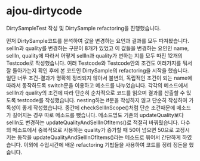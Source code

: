 # ajou-dirtycode

DirtySampleTest 작성 및 DirtySample refactoring을 진행했습니다.

먼저 DirtySample코드를 분석하여 값을 변경하는 요인과 결과를 모두 따져봤습니다.
sellIn과 quality를 변경하는 구문이 8개가 있었고 이 값들을 변경하는 요인인
name, sellIn, quality에 따라서 어떻게 sellIn과 quality가 변하는 지를
모두 따진 12개의 Testcode로 작성했습니다.
여러 Testcode와 Testcode안의 조건도 여러가지를 둬서 잘 돌아가는지 확인 후에
본 코드인 DirtySample의 refactoring을 시작을 했습니다.
일단 너무 조건-결과가 명확히 정리되지 않아서 불변의, 독립적인 조건이 되는 name에 따라서
동작하도록 switch문을 이용하고 메소드를 나누었습니다.
각각의 메소드에서 sellIn과 quality의 조건에 따라 단순히 순차적으로
코드를 읽으며 결과를 산출할 수 있도록 testcode를 작성했습니다.
nesting하는 if문을 작성하지 않고 단순히 작성하여 가독성이 좋게 작성했습니다.
중간에 checkSellInScope()처럼 단순 조건때문에 메소드가 길어지는 경우 따로 메소드를 뺐습니다.
메소드명도 기존의 updateQuality보다 sellIn도 변경하는 updateQualityAndSellInOfItems()로 적절히 바꿔줬습니다.
다수의 메소드에서 중복적으로 사용하는 quality가 증가할 때 50이 넘으면 50으로 고정시키는 동작을
updateQualityAndSellInOfItems()라는 메소드로 묶어서 간단하게 하였습니다.
이외에 수업시간에 배운 refactoring 기법들을 사용하여 코드를 정리 정돈을 했습니다.


